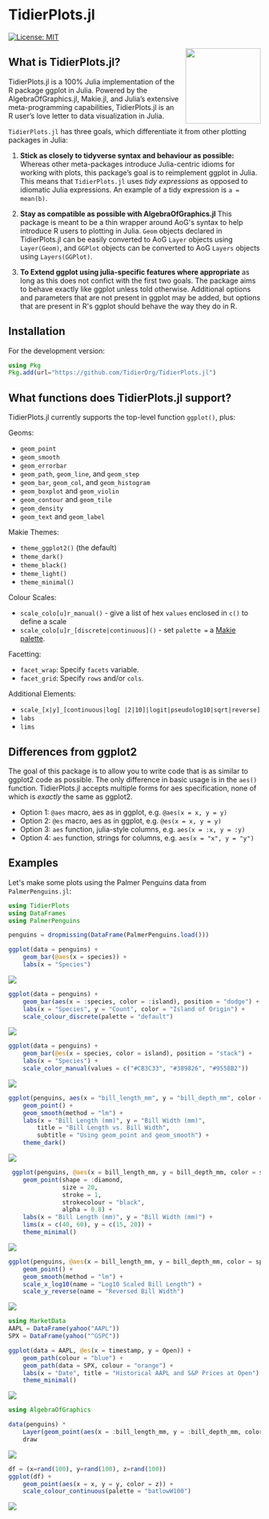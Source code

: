 # TidierPlots.jl

[![License: MIT](https://img.shields.io/badge/License-MIT-green.svg)](https://github.com/TidierOrg/Tidier.jl/blob/main/LICENSE)

<img src="/assets/logo.png" align="right" style="padding-left:10px;" width="150"/>

## What is TidierPlots.jl?
TidierPlots.jl is a 100% Julia implementation of the R package ggplot in Julia. Powered by the AlgebraOfGraphics.jl, Makie.jl, and Julia’s extensive meta-programming capabilities, TidierPlots.jl is an R user’s love
letter to data visualization in Julia.

`TidierPlots.jl` has three goals, which differentiate it from other plotting packages in Julia:

1.  **Stick as closely to tidyverse syntax and behaviour as possible:** Whereas other
    meta-packages introduce Julia-centric idioms for working with
    plots, this package’s goal is to reimplement ggplot
    in Julia. This means that `TidierPlots.jl` uses *tidy expressions* as opposed
    to idiomatic Julia expressions. An example of a tidy expression is
    `a = mean(b)`.

2.  **Stay as compatible as possible with AlgebraOfGraphics.jl** This package is meant
    to be a thin wrapper around AoG's syntax to help introduce R users to plotting in 
    Julia. `Geom` objects declared in TidierPlots.jl can be easily converted to AoG `Layer`
    objects using `Layer(Geom)`, and `GGPlot` objects can be converted to AoG `Layers` objects using `Layers(GGPlot)`.

3. **To Extend ggplot using julia-specific features where appropriate** as long as this does
    not confict with the first two goals. The package aims to behave exactly like ggplot
    unless told otherwise. Additional options and parameters that are not present in ggplot 
    may be added, but options that are present in R's ggplot should behave the way they do in R. 

## Installation

For the development version:

```julia
using Pkg
Pkg.add(url="https://github.com/TidierOrg/TidierPlots.jl")
```

## What functions does TidierPlots.jl support?

TidierPlots.jl currently supports the top-level function `ggplot()`, plus:

Geoms:

- `geom_point`
- `geom_smooth`
- `geom_errorbar`
- `geom_path`, `geom_line`, and `geom_step`
- `geom_bar`, `geom_col`, and `geom_histogram`
- `geom_boxplot` and `geom_violin`
- `geom_contour` and `geom_tile`
- `geom_density`
- `geom_text` and `geom_label`

Makie Themes:

- `theme_ggplot2()` (the default)
- `theme_dark()`
- `theme_black()`
- `theme_light()`
- `theme_minimal()`

Colour Scales:

- `scale_colo[u]r_manual()` - give a list of hex `values` enclosed in `c()` to define a scale
- `scale_colo[u]r_[discrete|continuous]()` - set `palette =` a [Makie palette]( https://docs.makie.org/stable/explanations/colors/index.html#colormaps). 

Facetting:

- `facet_wrap`: Specify `facets` variable.
- `facet_grid`: Specify `rows` and/or `cols`.

Additional Elements:

- `scale_[x|y]_[continuous|log[ |2|10]|logit|pseudolog10|sqrt|reverse]`
- `labs`
- `lims`

## Differences from ggplot2

The goal of this package is to allow you to write code that is as similar to ggplot2 code as possible. The only difference in basic usage is in the `aes()` function. TidierPlots.jl accepts multiple forms for aes specification, none of which is *exactly* the same as ggplot2.

- Option 1: `@aes` macro, aes as in ggplot, e.g. `@aes(x = x, y = y)`
- Option 2: `@es` macro, aes as in ggplot, e.g. `@es(x = x, y = y)`
- Option 3: `aes` function, julia-style columns, e.g. `aes(x = :x, y = :y)`
- Option 4: `aes` function, strings for columns, e.g. `aes(x = "x", y = "y")`

## Examples

Let's make some plots using the Palmer Penguins data from `PalmerPenguins.jl`:

```julia
using TidierPlots
using DataFrames
using PalmerPenguins

penguins = dropmissing(DataFrame(PalmerPenguins.load()))

ggplot(data = penguins) + 
    geom_bar(@aes(x = species)) +
    labs(x = "Species")
```
![](assets/example_col.png)


```julia
ggplot(data = penguins) +
    geom_bar(aes(x = :species, color = :island), position = "dodge") +
    labs(x = "Species", y = "Count", color = "Island of Origin") + 
    scale_colour_discrete(palette = "default")
```
![](assets/example_col_color.png)

```julia
ggplot(data = penguins) + 
    geom_bar(@es(x = species, color = island), position = "stack") +
    labs(x = "Species") + 
    scale_color_manual(values = c("#CB3C33", "#389826", "#9558B2"))
```
![](assets/example_col_stack.png)


```julia
ggplot(penguins, aes(x = "bill_length_mm", y = "bill_depth_mm", color = "species")) + 
    geom_point() + 
    geom_smooth(method = "lm") +
    labs(x = "Bill Length (mm)", y = "Bill Width (mm)", 
        title = "Bill Length vs. Bill Width", 
        subtitle = "Using geom_point and geom_smooth") +
    theme_dark()
```

![](assets/example_point_smooth.png)

```julia
 ggplot(penguins, @aes(x = bill_length_mm, y = bill_depth_mm, color = species)) + 
    geom_point(shape = :diamond, 
               size = 20, 
               stroke = 1, 
               strokecolour = "black",
               alpha = 0.8) +
    labs(x = "Bill Length (mm)", y = "Bill Width (mm)") +
    lims(x = c(40, 60), y = c(15, 20)) +
    theme_minimal()

```
![](assets/geom_point_customize.png)

```julia
ggplot(penguins, @aes(x = bill_length_mm, y = bill_depth_mm, color = species)) + 
    geom_point() + 
    geom_smooth(method = "lm") +
    scale_x_log10(name = "Log10 Scaled Bill Length") + 
    scale_y_reverse(name = "Reversed Bill Width")
```
![](assets/scales.png)

```julia
using MarketData
AAPL = DataFrame(yahoo("AAPL"))
SPX = DataFrame(yahoo("^GSPC"))

ggplot(data = AAPL, @es(x = timestamp, y = Open)) + 
    geom_path(colour = "blue") + 
    geom_path(data = SPX, colour = "orange") + 
    labs(x = "Date", title = "Historical AAPL and S&P Prices at Open") +
    theme_minimal()
```
![](assets/example_path.png)


```julia
using AlgebraOfGraphics

data(penguins) * 
    Layer(geom_point(aes(x = :bill_length_mm, y = :bill_depth_mm, color = :species))) |> 
    draw
```

![](assets/interop.png)

```julia
df = (x=rand(100), y=rand(100), z=rand(100))
ggplot(df) + 
    geom_point(aes(x = x, y = y, color = z)) + 
    scale_colour_continuous(palette = "batlowW100")
```

![](assets/continuous.png.png)